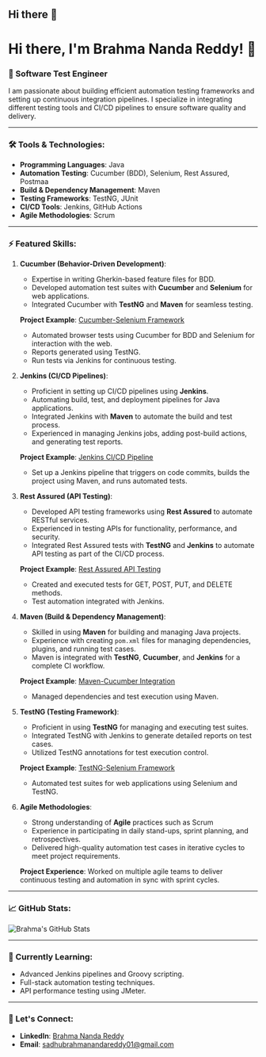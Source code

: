 ## Hi there 👋
# Hi there, I'm Brahma Nanda Reddy! 👋

### 🚀 Software Test Engineer 
I am passionate about building efficient automation testing frameworks and setting up continuous integration pipelines. I specialize in integrating different testing tools and CI/CD pipelines to ensure software quality and delivery.

---

### 🛠️ Tools & Technologies:
- **Programming Languages**: Java
- **Automation Testing**: Cucumber (BDD), Selenium, Rest Assured, Postmaa
- **Build & Dependency Management**: Maven
- **Testing Frameworks**: TestNG, JUnit
- **CI/CD Tools**: Jenkins, GitHub Actions
- **Agile Methodologies**: Scrum

---

### ⚡ Featured Skills: 
1. **Cucumber (Behavior-Driven Development)**:
   - Expertise in writing Gherkin-based feature files for BDD.
   - Developed automation test suites with **Cucumber** and **Selenium** for web applications.
   - Integrated Cucumber with **TestNG** and **Maven** for seamless testing.

   **Project Example**: [Cucumber-Selenium Framework](https://github.com/BrahmaNandaReddySadhu/cucumber-selenium-framework)
   - Automated browser tests using Cucumber for BDD and Selenium for interaction with the web.
   - Reports generated using TestNG.
   - Run tests via Jenkins for continuous testing.

2. **Jenkins (CI/CD Pipelines)**:
   - Proficient in setting up CI/CD pipelines using **Jenkins**.
   - Automating build, test, and deployment pipelines for Java applications.
   - Integrated Jenkins with **Maven** to automate the build and test process.
   - Experienced in managing Jenkins jobs, adding post-build actions, and generating test reports.

   **Project Example**: [Jenkins CI/CD Pipeline](https://github.com/BrahmaNandaReddySadhu/jenkins-pipeline)
   - Set up a Jenkins pipeline that triggers on code commits, builds the project using Maven, and runs automated tests.

3. **Rest Assured (API Testing)**:
   - Developed API testing frameworks using **Rest Assured** to automate RESTful services.
   - Experienced in testing APIs for functionality, performance, and security.
   - Integrated Rest Assured tests with **TestNG** and **Jenkins** to automate API testing as part of the CI/CD process.

   **Project Example**: [Rest Assured API Testing](https://github.com/BrahmaNandaReddySadhu/rest-assured-api-testing)
   - Created and executed tests for GET, POST, PUT, and DELETE methods.
   - Test automation integrated with Jenkins.

4. **Maven (Build & Dependency Management)**:
   - Skilled in using **Maven** for building and managing Java projects.
   - Experience with creating `pom.xml` files for managing dependencies, plugins, and running test cases.
   - Maven is integrated with **TestNG**, **Cucumber**, and **Jenkins** for a complete CI workflow.

   **Project Example**: [Maven-Cucumber Integration](https://github.com/BrahmaNandaReddySadhu/maven-cucumber)
   - Managed dependencies and test execution using Maven.

5. **TestNG (Testing Framework)**:
   - Proficient in using **TestNG** for managing and executing test suites.
   - Integrated TestNG with Jenkins to generate detailed reports on test cases.
   - Utilized TestNG annotations for test execution control.

   **Project Example**: [TestNG-Selenium Framework](https://github.com/BrahmaNandaReddySadhu/testng-selenium)
   - Automated test suites for web applications using Selenium and TestNG.

6. **Agile Methodologies**:
   - Strong understanding of **Agile** practices such as Scrum
   - Experience in participating in daily stand-ups, sprint planning, and retrospectives.
   - Delivered high-quality automation test cases in iterative cycles to meet project requirements.

   **Project Experience**: Worked on multiple agile teams to deliver continuous testing and automation in sync with sprint cycles.

---

### 📈 GitHub Stats:
![Brahma's GitHub Stats](https://github-readme-stats.vercel.app/api?username=BrahmaNandaReddySadhu&show_icons=true&theme=radical)

---

### 🌱 Currently Learning:
- Advanced Jenkins pipelines and Groovy scripting.
- Full-stack automation testing techniques.
- API performance testing using JMeter.

---

### 💬 Let's Connect:
- **LinkedIn**: [Brahma Nanda Reddy](https://www.linkedin.com/in/yourprofile)
- **Email**: sadhubrahmanandareddy01@gmail.com
